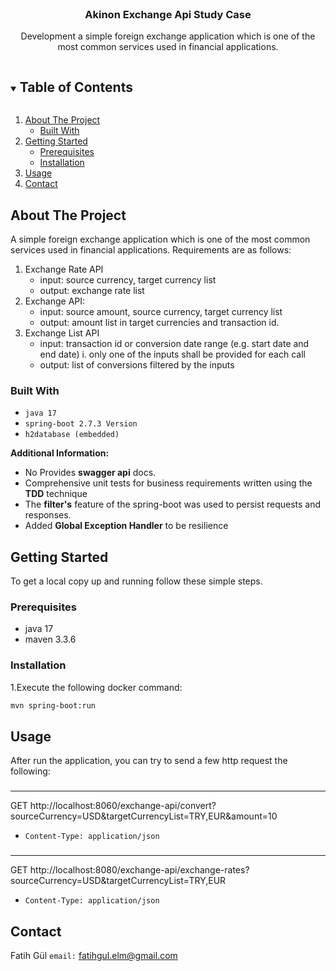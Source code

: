 
<br />
<p align="center">

<h3 align="center">Akinon Exchange Api Study Case </h3>

  <p align="center">
    Development a simple foreign exchange application which is one of the most
common services used in financial applications.
  </p>
</p>



<!-- TABLE OF CONTENTS -->
<details open="open">
  <summary><h2 style="display: inline-block">Table of Contents</h2></summary>
  <ol>
    <li>
      <a href="#about-the-project">About The Project</a>
      <ul>
        <li><a href="#built-with">Built With</a></li>
      </ul>
    </li>
    <li>
      <a href="#getting-started">Getting Started</a>
      <ul>
        <li><a href="#prerequisites">Prerequisites</a></li>
        <li><a href="#installation">Installation</a></li>
      </ul>
    </li>
    <li><a href="#usage">Usage</a></li>
    <li><a href="#contact">Contact</a></li>

  </ol>
</details>



<!-- ABOUT THE PROJECT -->
## About The Project

A simple foreign exchange application which is one of the most
common services used in financial applications. Requirements are as follows:

1. Exchange Rate API
   * []() input: source currency, target currency list
   * []() output: exchange rate list
2. Exchange API:
   * []() input: source amount, source currency, target currency list
   * []() output: amount list in target currencies and transaction id.
3. Exchange List API
   * []() input: transaction id or conversion date range (e.g. start date and end date)
   i. only one of the inputs shall be provided for each call
   * []() output: list of conversions filtered by the inputs


### Built With

* []()`java 17`
* []()`spring-boot 2.7.3 Version`
* []()`h2database (embedded)`

**Additional Information:**

* []() No Provides **swagger api** docs.
* []()Comprehensive unit tests for business requirements written using the **TDD** technique
* []()The **filter's** feature of the spring-boot was used to persist requests and responses.
* []()Added **Global Exception Handler** to be resilience




<!-- GETTING STARTED -->
## Getting Started

To get a local copy up and running follow these simple steps.

### Prerequisites
* java 17
* maven 3.3.6


### Installation
1.Execute the following docker command:
   ```sh
   mvn spring-boot:run
   ```



<!-- USAGE EXAMPLES -->
## Usage

After run the application, you can try to send a few http request the following:

###
---
GET http://localhost:8060/exchange-api/convert?sourceCurrency=USD&targetCurrencyList=TRY,EUR&amount=10
* []()`Content-Type: application/json`

###
---
GET http://localhost:8080/exchange-api/exchange-rates?sourceCurrency=USD&targetCurrencyList=TRY,EUR
* []()`Content-Type: application/json`


<!-- CONTACT -->
## Contact

Fatih Gül  `email:` fatihgul.elm@gmail.com
